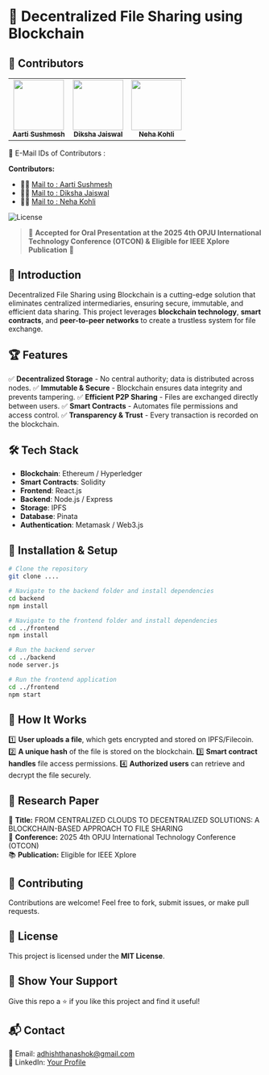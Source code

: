 # 🚀 Decentralized File Sharing using Blockchain

## 👥 Contributors

<table>
  <tr>
    <td align="center"><a href="https://github.com/username1"><img src="https://github.com/Aartisushmesh29.png" width="100px;" alt=""/><br /><sub><b>Aarti Sushmesh</b></sub></a></td>
    <td align="center"><a href="https://github.com/username2"><img src="https://github.com/dikshajaiswal855.png" width="100px;" alt=""/><br /><sub><b>Diksha Jaiswal</b></sub></a></td>
    <td align="center"><a href="https://github.com/username3"><img src="https://github.com/username3.png" width="100px;" alt=""/><br /><sub><b>Neha Kohli</b></sub></a></td>
  </tr>
</table>

🔹 E-Mail IDs of Contributors :

**Contributors:**  
- 🧑‍💻 [Mail to : Aarti Sushmesh](mailto:aartisushmesh@gmail)  
- 🧑‍💻 [Mail to : Diksha Jaiswal](mailto:dikshajaiswal855@gmail.com)  
- 🧑‍💻 [Mail to : Neha Kohli](mailto:nehakohli3003@gmail.com)  

![License](https://img.shields.io/badge/license-MIT-blue.svg?style=for-the-badge)

> 📢 **Accepted for Oral Presentation at the 2025 4th OPJU International Technology Conference (OTCON) & Eligible for IEEE Xplore Publication** 🎉

## 📌 Introduction
Decentralized File Sharing using Blockchain is a cutting-edge solution that eliminates centralized intermediaries, ensuring secure, immutable, and efficient data sharing. This project leverages **blockchain technology**, **smart contracts**, and **peer-to-peer networks** to create a trustless system for file exchange.

## 🏆 Features
✅ **Decentralized Storage** - No central authority; data is distributed across nodes.
✅ **Immutable & Secure** - Blockchain ensures data integrity and prevents tampering.
✅ **Efficient P2P Sharing** - Files are exchanged directly between users.
✅ **Smart Contracts** - Automates file permissions and access control.
✅ **Transparency & Trust** - Every transaction is recorded on the blockchain.

## 🛠️ Tech Stack
- **Blockchain**: Ethereum / Hyperledger
- **Smart Contracts**: Solidity
- **Frontend**: React.js 
- **Backend**: Node.js / Express
- **Storage**: IPFS 
- **Database**: Pinata
- **Authentication**: Metamask / Web3.js

## 🚀 Installation & Setup
```bash
# Clone the repository
git clone .... 

# Navigate to the backend folder and install dependencies
cd backend
npm install

# Navigate to the frontend folder and install dependencies
cd ../frontend
npm install

# Run the backend server
cd ../backend
node server.js

# Run the frontend application
cd ../frontend
npm start
```

## 🎯 How It Works
1️⃣ **User uploads a file**, which gets encrypted and stored on IPFS/Filecoin.
2️⃣ **A unique hash** of the file is stored on the blockchain.
3️⃣ **Smart contract handles** file access permissions.
4️⃣ **Authorized users** can retrieve and decrypt the file securely.

## 📝 Research Paper
📖 **Title:** FROM CENTRALIZED CLOUDS TO DECENTRALIZED SOLUTIONS: A BLOCKCHAIN-BASED APPROACH TO FILE SHARING  
📅 **Conference:** 2025 4th OPJU International Technology Conference (OTCON)  
📚 **Publication:** Eligible for IEEE Xplore  

## 🤝 Contributing
Contributions are welcome! Feel free to fork, submit issues, or make pull requests. 

## 📜 License
This project is licensed under the **MIT License**.

## 🌟 Show Your Support
Give this repo a ⭐ if you like this project and find it useful!

## 📬 Contact
📧 Email: [adhishthanashok@gmail.com](mailto:adhishthanashok@gmail.com)  
💼 LinkedIn: [Your Profile](https://linkedin.com/in/adhishthanAshok)  
